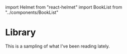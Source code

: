 import Helmet from "react-helmet"
import BookList from "../components/BookList"

# Library

This is a sampling of what I've been reading lately.

<BookList />
